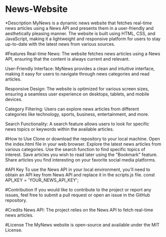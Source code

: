 # News-Website


*Description
MyNews is a dynamic news website that fetches real-time news articles using a News API and presents them in a user-friendly and aesthetically pleasing manner. The website is built using HTML, CSS, and JavaScript, making it a lightweight and responsive platform for users to stay up-to-date with the latest news from various sources.

#Features
Real-time News: The website fetches news articles using a News API, ensuring that the content is always current and relevant.

User-Friendly Interface: MyNews provides a clean and intuitive interface, making it easy for users to navigate through news categories and read articles.

Responsive Design: The website is optimized for various screen sizes, ensuring a seamless user experience on desktops, tablets, and mobile devices.

Category Filtering: Users can explore news articles from different categories like technology, sports, business, entertainment, and more.

Search Functionality: A search feature allows users to look for specific news topics or keywords within the available articles.


#How to Use
Clone or download the repository to your local machine.
Open the index.html file in your web browser.
Explore the latest news articles from various categories.
Use the search function to find specific topics of interest.
Save articles you wish to read later using the "Bookmark" feature.
Share articles you find interesting on your favorite social media platforms.

#API Key
To use the News API in your local environment, you'll need to obtain an API key from News API and replace it in the scripts.js file.
const API_KEY = 'YOUR_NEWS_API_KEY';

#Contribution
If you would like to contribute to the project or report any issues, feel free to submit a pull request or open an issue in the GitHub repository.

#Credits
News API: The project relies on the News API to fetch real-time news articles.

#License
The MyNews website is open-source and available under the MIT License.
